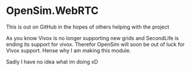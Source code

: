 # OpenSim.WebRTC
 
This is out on GitHub in the hopes of others helping with the project

As you know Vivox is no longer supporting new grids and SecondLife is ending its support for vivox.
Therefor OpenSim will soon be out of luck for Vivox support. Hense why I am making this module.

Sadly I have no idea what im doing xD
